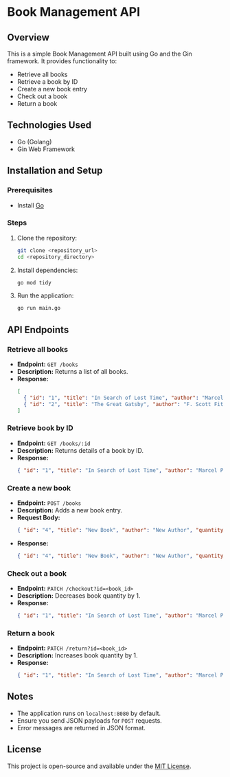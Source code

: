 # Book Management API

## Overview
This is a simple Book Management API built using Go and the Gin framework. It provides functionality to:
- Retrieve all books
- Retrieve a book by ID
- Create a new book entry
- Check out a book
- Return a book

## Technologies Used
- Go (Golang)
- Gin Web Framework

## Installation and Setup
### Prerequisites
- Install [Go](https://golang.org/dl/)

### Steps
1. Clone the repository:
   ```sh
   git clone <repository_url>
   cd <repository_directory>
   ```
2. Install dependencies:
   ```sh
   go mod tidy
   ```
3. Run the application:
   ```sh
   go run main.go
   ```

## API Endpoints

### Retrieve all books
- **Endpoint:** `GET /books`
- **Description:** Returns a list of all books.
- **Response:**
  ```json
  [
    { "id": "1", "title": "In Search of Lost Time", "author": "Marcel Proust", "quantity": 2 },
    { "id": "2", "title": "The Great Gatsby", "author": "F. Scott Fitzgerald", "quantity": 5 }
  ]
  ```

### Retrieve book by ID
- **Endpoint:** `GET /books/:id`
- **Description:** Returns details of a book by ID.
- **Response:**
  ```json
  { "id": "1", "title": "In Search of Lost Time", "author": "Marcel Proust", "quantity": 2 }
  ```

### Create a new book
- **Endpoint:** `POST /books`
- **Description:** Adds a new book entry.
- **Request Body:**
  ```json
  { "id": "4", "title": "New Book", "author": "New Author", "quantity": 3 }
  ```
- **Response:**
  ```json
  { "id": "4", "title": "New Book", "author": "New Author", "quantity": 3 }
  ```

### Check out a book
- **Endpoint:** `PATCH /checkout?id=<book_id>`
- **Description:** Decreases book quantity by 1.
- **Response:**
  ```json
  { "id": "1", "title": "In Search of Lost Time", "author": "Marcel Proust", "quantity": 1 }
  ```

### Return a book
- **Endpoint:** `PATCH /return?id=<book_id>`
- **Description:** Increases book quantity by 1.
- **Response:**
  ```json
  { "id": "1", "title": "In Search of Lost Time", "author": "Marcel Proust", "quantity": 3 }
  ```

## Notes
- The application runs on `localhost:8080` by default.
- Ensure you send JSON payloads for `POST` requests.
- Error messages are returned in JSON format.

## License
This project is open-source and available under the [MIT License](LICENSE).

